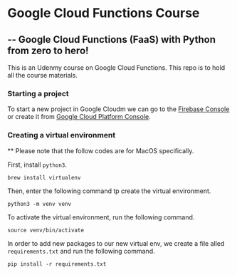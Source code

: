 # Google Cloud Functions Course
## -- Google Cloud Functions (FaaS) with Python from zero to hero!

This is an Udenmy course on Google Cloud Functions. This repo is to hold all the course materials.

### Starting a project
To start a new project in Google Cloudm we can go to the [Firebase Console](https://console.firebase.google.com) or create it from [Google Cloud Platform Console](https://console.cloud.google.com).

### Creating a virtual environment
** Please note that the follow codes are for MacOS specifically.

First, install `python3`.
```
brew install virtualenv
```

Then, enter the following command tp create the virtual environment.
```
python3 -m venv venv
```

To activate the virtual environment, run the following command.
```
source venv/bin/activate
```

In order to add new packages to our new virtual env, we create a file alled `requirements.txt`  and run the following command.
```
pip install -r requirements.txt
```
